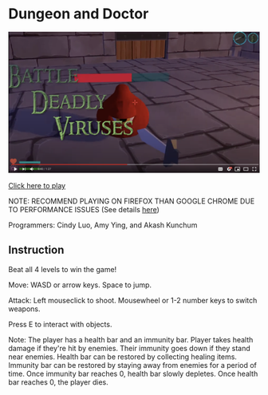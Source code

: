 # Dungeon and Doctor

[![Game trailer](https://github.com/amywhying/dungeon-and-doctor/blob/master/Screenshot%202020-11-20%20at%204.34.14%20AM.png)](https://www.youtube.com/watch?v=NhFXNU32ZKc&feature=youtu.be)

[Click here to play](https://amywhying.itch.io/dungeonanddoctor)

NOTE: RECOMMEND PLAYING ON FIREFOX THAN GOOGLE CHROME DUE TO PERFORMANCE ISSUES (See details [here](https://blogs.unity3d.com/2018/09/17/webassembly-load-times-and-performance/))

Programmers: Cindy Luo, Amy Ying, and Akash Kunchum

## Instruction

Beat all 4 levels to win the game!

Move: WASD or arrow keys. Space to jump.

Attack: Left mouseclick to shoot. Mousewheel  or 1-2 number keys to switch weapons.

Press E to interact with objects.

Note: The player has a health bar and an immunity bar. Player takes health damage if they're hit by enemies. Their immunity goes down if they stand near enemies. Health bar can be restored by collecting healing items. Immunity bar can be restored by staying away from enemies for a period of time. Once immunity bar reaches 0, health bar slowly depletes. Once health bar reaches 0, the player dies.



